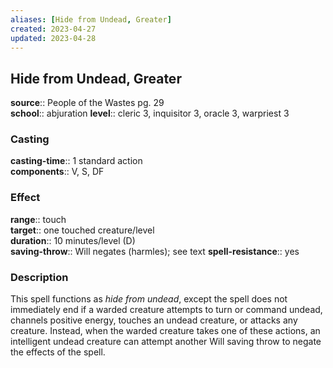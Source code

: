 ```yaml
---
aliases: [Hide from Undead, Greater]
created: 2023-04-27
updated: 2023-04-28
---
```


## Hide from Undead, Greater

**source**:: People of the Wastes pg. 29  
**school**:: abjuration
**level**:: cleric 3, inquisitor 3, oracle 3, warpriest 3

### Casting

**casting-time**:: 1 standard action  
**components**:: V, S, DF

### Effect

**range**:: touch  
**target**:: one touched creature/level  
**duration**:: 10 minutes/level (D)  
**saving-throw**:: Will negates (harmles); see text
**spell-resistance**:: yes

### Description

This spell functions as *hide from undead*, except the spell does not immediately end if a warded creature attempts to turn or command undead, channels positive energy, touches an undead creature, or attacks any creature. Instead, when the warded creature takes one of these actions, an intelligent undead creature can attempt another Will saving throw to negate the effects of the spell.
